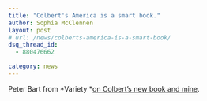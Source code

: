 ```yaml
---
title: "Colbert's America is a smart book."
author: Sophia McClennen
layout: post
# url: /news/colberts-america-is-a-smart-book/
dsq_thread_id:
  - 880476662

category: news
---
```

Peter Bart from *Variety *[on Colbert&#8217;s new book and mine][1].

 [1]: http://www.variety.com/article/VR1118060396?refCatId=14